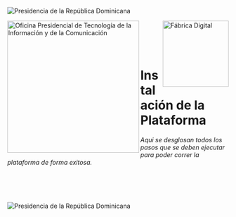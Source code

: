 <!-- Cabecera del proyecto -->
<!-- Seccion obligatoria para todas las paginas subyacentes (apertura) -->
<img
  alt="Presidencia de la República Dominicana"
  title="Presidencia de la República Dominicana"
  src="https://raw.githubusercontent.com/alexblandino/template/main/page-break.PNG?token=AAPER2VXUG4Z2WOQOEQVDQTAW6FZS" />
<div>
  <img
    width="300"
    align="left"
    alt="Oficina Presidencial de Tecnología de la Información y de la Comunicación"
    title="Oficina Presidencial de Tecnología de la Información y de la Comunicación"
    src="https://optic.gob.do/wp-content/themes/optic/img/logo.svg" />
  <img
    width="150"
    align="right"
    alt="Fábrica Digital"
    title="Fábrica Digital"
    src="https://raw.githubusercontent.com/alexblandino/template/main/digital-factory.PNG?token=AAPER2S34VOC3GFPM3ZKOEDAW6C56" >
</div>
<!-- Seccion obligatoria para todas las paginas subyacentes (cierre) -->
<br>
<br>
<br>
<br>

# Instalación de la Plataforma
_Aqui se desglosan todos los pasos que se deben ejecutar para poder correr la plataforma de forma exitosa._

<br>
<br>
<br>
<br>
<!-- Seccion obligatoria para todas las paginas subyacentes (apuertura) -->
<img
  alt="Presidencia de la República Dominicana"
  title="Presidencia de la República Dominicana"
  src="https://raw.githubusercontent.com/alexblandino/template/main/page-break.PNG?token=AAPER2VXUG4Z2WOQOEQVDQTAW6FZS" />
<!-- Seccion obligatoria para todas las paginas subyacentes (cierre) -->
